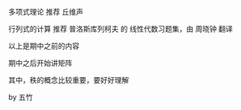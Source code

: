 多项式理论 推荐 丘维声

行列式的计算 推荐 普洛斯库列柯夫 的 线性代数习题集，由 周晓钟 翻译

以上是期中之前的内容

期中之后开始讲矩阵

其中，秩的概念比较重要，要好好理解

by 五竹
